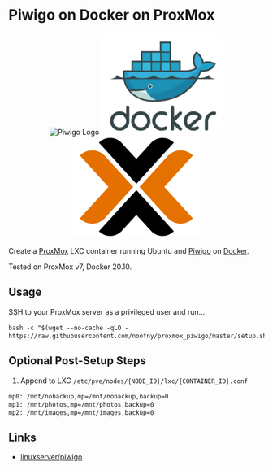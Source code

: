 # Piwigo on Docker on ProxMox

<p align="center">
    <img height="200" alt="Piwigo Logo" src="img/logo_piwigo.svg">
    <img height="200" alt="Docker Logo" src="img/logo_docker.png">
    <img height="200" alt="ProxMox Logo" src="img/logo_proxmox.png">
</p>

Create a [ProxMox](https://www.proxmox.com/en/) LXC container running Ubuntu and [Piwigo](https://piwigo.org/) on [Docker](https://www.docker.com/).

Tested on ProxMox v7, Docker 20.10.

## Usage

SSH to your ProxMox server as a privileged user and run...

```shell
bash -c "$(wget --no-cache -qLO - https://raw.githubusercontent.com/noofny/proxmox_piwigo/master/setup.sh)"
```

## Optional Post-Setup Steps

1. Append to LXC `/etc/pve/nodes/{NODE_ID}/lxc/{CONTAINER_ID}.conf`

```text
mp0: /mnt/nobackup,mp=/mnt/nobackup,backup=0
mp1: /mnt/photos,mp=/mnt/photos,backup=0
mp2: /mnt/images,mp=/mnt/images,backup=0
```

## Links

- [linuxserver/piwigo](https://github.com/linuxserver/docker-piwigo)

